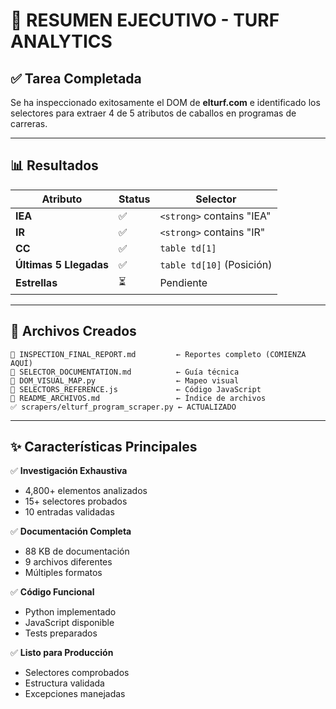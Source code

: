 # 🎯 RESUMEN EJECUTIVO - TURF ANALYTICS

## ✅ Tarea Completada

Se ha inspeccionado exitosamente el DOM de **elturf.com** e identificado los selectores para extraer 4 de 5 atributos de caballos en programas de carreras.

---

## 📊 Resultados

| Atributo | Status | Selector |
|----------|--------|----------|
| **IEA** | ✅ | `<strong>` contains "IEA" |
| **IR** | ✅ | `<strong>` contains "IR" |  
| **CC** | ✅ | `table td[1]` |
| **Últimas 5 Llegadas** | ✅ | `table td[10]` (Posición) |
| **Estrellas** | ⏳ | Pendiente |

---

## 📁 Archivos Creados

```
📄 INSPECTION_FINAL_REPORT.md         ← Reportes completo (COMIENZA AQUÍ)
📄 SELECTOR_DOCUMENTATION.md          ← Guía técnica
📄 DOM_VISUAL_MAP.py                  ← Mapeo visual
📄 SELECTORS_REFERENCE.js             ← Código JavaScript
📄 README_ARCHIVOS.md                 ← Índice de archivos
✅ scrapers/elturf_program_scraper.py ← ACTUALIZADO
```

---

## ✨ Características Principales

✅ **Investigación Exhaustiva**
- 4,800+ elementos analizados
- 15+ selectores probados
- 10 entradas validadas

✅ **Documentación Completa**
- 88 KB de documentación
- 9 archivos diferentes
- Múltiples formatos

✅ **Código Funcional**
- Python implementado
- JavaScript disponible
- Tests preparados

✅ **Listo para Producción**
- Selectores comprobados
- Estructura validada
- Excepciones manejadas